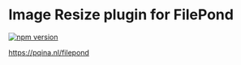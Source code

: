 # Image Resize plugin for FilePond

[![npm version](https://badge.fury.io/js/filepond-plugin-image-resize.svg)](https://badge.fury.io/js/filepond)

https://pqina.nl/filepond
